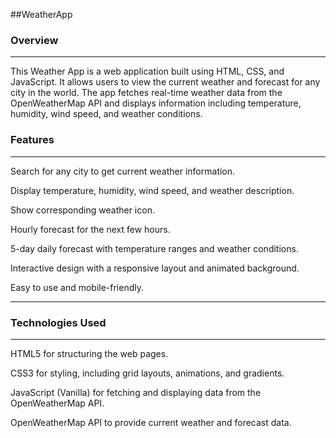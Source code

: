 ##WeatherApp

### Overview
---
This Weather App is a web application built using HTML, CSS, and JavaScript. It allows users to view the current weather and forecast for any city in the world. The app fetches real-time weather data from the OpenWeatherMap API and displays information including temperature, humidity, wind speed, and weather conditions.


### Features
---

Search for any city to get current weather information.

Display temperature, humidity, wind speed, and weather description.

Show corresponding weather icon.

Hourly forecast for the next few hours.

5-day daily forecast with temperature ranges and weather conditions.

Interactive design with a responsive layout and animated background.

Easy to use and mobile-friendly.

---
### Technologies Used
---
HTML5 for structuring the web pages.

CSS3 for styling, including grid layouts, animations, and gradients.

JavaScript (Vanilla) for fetching and displaying data from the OpenWeatherMap API.

OpenWeatherMap API to provide current weather and forecast data.

